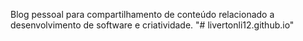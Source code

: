 Blog pessoal para compartilhamento de conteúdo relacionado a desenvolvimento de software e criatividade.
"# livertonli12.github.io" 
